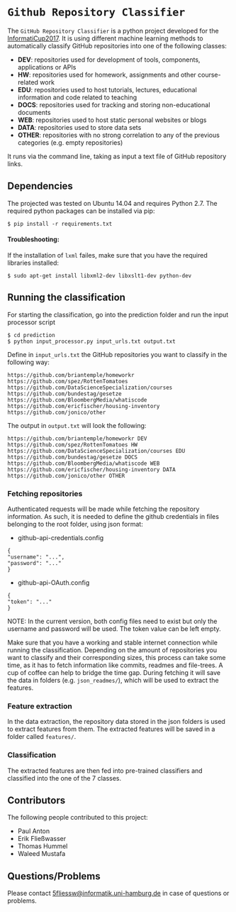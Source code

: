 
``Github Repository Classifier``
============
The ``GitHub Repository Classifier`` is a python project developed for the 
[InformatiCup2017](https://github.com/InformatiCup/InformatiCup2017). It is using different
machine learning methods to automatically classify GitHub repositories into one of the following
classes:
- **DEV**: repositories used for development of tools, components, applications or APIs
- **HW**: repositories used for homework, assignments and other course-related work
- **EDU**: repositories used to host tutorials, lectures, educational information and code related to teaching
- **DOCS**: repositories used for tracking and storing non-educational documents
- **WEB**: repositories used to host static personal websites or blogs
- **DATA**: repositories used to store data sets
- **OTHER**: repositories with no strong correlation to any of the previous categories (e.g. empty repositories)

It runs via the command line, taking as input a text file of GitHub repository links.


Dependencies
------------
The projected was tested on Ubuntu 14.04 and requires Python 2.7. The required python packages can be installed via pip:
```
$ pip install -r requirements.txt
```

#### Troubleshooting:
If the installation of ``lxml`` failes, make sure that you have the required libraries installed:
```
$ sudo apt-get install libxml2-dev libxslt1-dev python-dev
```

Running the classification
-------------
For starting the classification, go into the prediction folder and run the input processor script
```
$ cd prediction
$ python input_processor.py input_urls.txt output.txt
```
Define in ```input_urls.txt``` the GitHub repositories you want to classify in the following way:
```
https://github.com/briantemple/homeworkr
https://github.com/spez/RottenTomatoes
https://github.com/DataScienceSpecialization/courses
https://github.com/bundestag/gesetze
https://github.com/BloombergMedia/whatiscode
https://github.com/ericfischer/housing-inventory
https://github.com/jonico/other
```
The output in ```output.txt``` will look the following:
```
https://github.com/briantemple/homeworkr DEV
https://github.com/spez/RottenTomatoes HW
https://github.com/DataScienceSpecialization/courses EDU
https://github.com/bundestag/gesetze DOCS
https://github.com/BloombergMedia/whatiscode WEB
https://github.com/ericfischer/housing-inventory DATA
https://github.com/jonico/other OTHER
```

### Fetching repositories
Authenticated requests will be made while fetching the repository information. As such, it is needed to define the github credentials in files belonging to the root folder, using json format:

* github-api-credentials.config

```
{
"username": "...",
"password": "..."
}
```

* github-api-OAuth.config
```
{
"token": "..."
}
```
NOTE: In the current version, both config files need to exist but only the username and password will be used. The token value can be left empty.


Make sure that you have a working and stable internet connection while running the classification.
Depending on the amount of repositories you want to classify and their corresponding sizes, this process 
can take some time, as it has to fetch information like commits, readmes and file-trees.
A cup of coffee can help to bridge the time gap.
During fetching it will save the data in folders (e.g. ```json_readmes/```), which will be used to extract the features.

### Feature extraction
In the data extraction, the repository data stored in the json folders is used to extract features from them.
The extracted features will be saved in a folder called ```features/```.

### Classification
The extracted features are then fed into pre-trained classifiers and classified into the one of the 7 classes.


Contributors
------------
The following people contributed to this project:
- Paul Anton
- Erik Fließwasser
- Thomas Hummel
- Waleed Mustafa

Questions/Problems
---------
Please contact 5fliessw@informatik.uni-hamburg.de in case of questions or problems.
